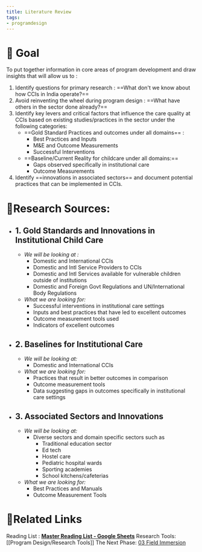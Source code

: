 ```yaml
---
title: Literature Review
tags:
- programdesign 
---
```


# 🏹 **Goal** 
To put together information in core areas of program development and draw insights that will allow us to : 

1.  Identify questions for primary research : ==What don't we know about how CCIs in India operate?==
2. Avoid reinventing the wheel during program design : ==What have others in the sector done already?==
3. Identify key levers and critical factors that influence the care quality at CCIs  based on existing studies/practices in the sector under the following categories: 
	- ==Gold Standard Practices and outcomes under all domains== :
		-  Best Practices and Inputs
		-  M&E and Outcome Measurements
		-  Successful Interventions
	- ==Baseline/Current Reality for childcare under all domains:==
		- Gaps observed specifically in institutional care
		- Outcome Measurements
4.	 Identify ==innovations in associated sectors== and document potential practices that can be implemented in CCIs.		

# 📜**Research Sources:**
- ## 1. Gold Standards and Innovations in Institutional Child Care 
	- *We will be looking at :*
		- Domestic and International CCIs
		- Domestic and Intl Service Providers to CCIs
		- Domestic and Intl Services available for vulnerable children outside of institutions
		- Domestic and Foreign Govt Regulations and UN/International Body Regulations
	-  *What we are looking for:*
		- Successful interventions in institutional care settings
		-  Inputs and best practices that have led to excellent outcomes
		- Outcome measurement tools used
		- Indicators of excellent outcomes
- ## 2. Baselines for Institutional Care
	-  *We will be looking at:*
		-  Domestic and International CCIs
	- *What we are looking for:* 
		- Practices that result in better outcomes in comparison 
		- Outcome measurement tools
		- Data suggesting gaps in outcomes specifically in institutional care settings
- ## 3. Associated Sectors and Innovations
	- *We will be looking at:* 
		- Diverse sectors and domain specific sectors such as 
			- Traditional education sector
			- Ed tech
			- Hostel care
			- Pediatric hospital wards
			- Sporting academies
			- School kitchens/cafeterias
	- *What we are looking for:*
		- Best Practices and Manuals
		- Outcome Measurement Tools

# 🔗**Related Links**
Reading List : **[Master Reading List - Google Sheets](https://docs.google.com/spreadsheets/d/1GRiS7QFPiak-1Ob3TdobKnaHqgUBb_8B-fErHP1BXUA/edit?usp=sharing)**
Research Tools: [[Program Design/Research Tools]]
The Next Phase: [03 Field Immersion](Program%20Design/03%20Field%20Immersion.md)

